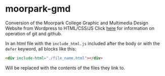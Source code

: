 # moorpark-gmd
Conversion of the Moorpark College Graphic and Multimedia Design Website from Wordpress to HTML/CSS/JS
Click [here]('https://guides.github.com/') for information on operation of git and github.

In an html file with the `include_html.js` included after the body or with the `defer` keyword, all blocks like this:
```html
<div include-html="./file_name.html"></div>
```
Will be replaced with the contents of the files they link to.
